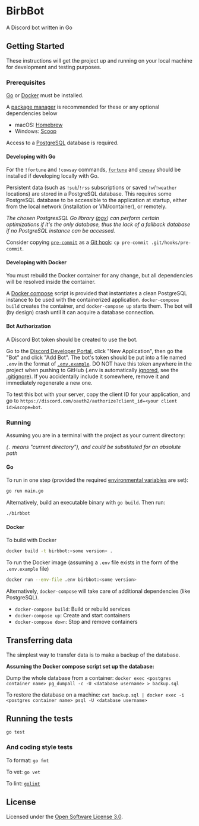 # BirbBot

A Discord bot written in Go

## Getting Started

These instructions will get the project up and running on your local machine for development and testing purposes.

### Prerequisites

[Go](https://golang.org/) or [Docker](https://www.docker.com/) must be installed.

A [package manager](https://en.wikipedia.org/wiki/Package_manager) is recommended for these or any optional dependencies below
* macOS: [Homebrew](https://brew.sh/)
* Windows: [Scoop](https://scoop.sh/)

Access to a [PostgreSQL](https://www.postgresql.org/) database is required.

#### Developing with Go

For the `!fortune` and `!cowsay` commands, [`fortune`](https://www.ibiblio.org/pub/linux/games/amusements/fortune/!INDEX.html) and [`cowsay`](https://github.com/tnalpgge/rank-amateur-cowsay) should be installed if developing locally with Go.

Persistent data (such as `!sub`/`!rss` subscriptions or saved `!w`/`!weather` locations) are stored in a PostgreSQL database. This requires some PostgreSQL database to be accessible to the application at startup, either from the local network (installation or VM/container), or remotely.

_The chosen PostgresSQL Go library ([pgx](https://github.com/jackc/pgx)) can perform certain optimizations if it's the only database, thus the lack of a fallback database if no PostgreSQL instance can be accessed._

Consider copying [`pre-commit`](pre-commit) as a [Git hook](https://git-scm.com/docs/githooks): `cp pre-commit .git/hooks/pre-commit`.

#### Developing with Docker

You must rebuild the Docker container for any change, but all dependencies will be resolved inside the container.

A [Docker compose](https://docs.docker.com/compose/) script is provided that instantiates a clean PostgreSQL instance to be used with the containerized application. `docker-compose build` creates the container, and `docker-compose up` starts them. The bot will (by design) crash until it can acquire a database connection.

#### Bot Authorization

A Discord Bot token should be created to use the bot.
<!-- TODO: Create a mock environment to test the bot -->
Go to the [Discord Developer Portal](https://discordapp.com/developers/applications/), click "New Application", then go the "Bot" and click "Add Bot". The bot's token should be put into a file named `.env` in the format of [`.env.example`](.env.example). DO NOT have this token anywhere in the project when pushing to GitHub (.env is automatically [ignored](https://git-scm.com/docs/gitignore), see the [.gitignore](.gitignore)). If you accidentally include it somewhere, remove it and immediately regenerate a new one.

To test this bot with your server, copy the client ID for your application, and go to `https://discord.com/oauth2/authorize?client_id=<your client id>&scope=bot`.

### Running

Assuming you are in a terminal with the project as your current directory:

_(`.` means "current directory"), and could be substituted for an absolute path_

#### Go
To run in one step (provided the required [environmental variables](https://en.wikipedia.org/wiki/Environment_variable#Assignment) are set):
```bash
go run main.go
```

Alternatively, build an executable binary with `go build`.
Then run:

```bash
./birbbot
```
#### Docker
To build with Docker

```bash
docker build -t birbbot:<some version> .
```

To run the Docker image (assuming a `.env` file exists in the form of the `.env.example` file)

```bash
docker run --env-file .env birbbot:<some version>
```

Alternatively, `docker-compose` will take care of additional dependencies (like PostgreSQL).
- `docker-compose build`: Build or rebuild services
- `docker-compose up`: Create and start containers
- `docker-compose down`: Stop and remove containers

## Transferring data

The simplest way to transfer data is to make a backup of the database.

**Assuming the Docker compose script set up the database:**

Dump the whole database from a container:
`docker exec <postgres container name> pg_dumpall -c -U <database username> > backup.sql`

To restore the database on a machine:
`cat backup.sql | docker exec -i <postgres container name> psql -U <database username>`

## Running the tests

`go test`

### And coding style tests

To format: `go fmt`

To vet: `go vet`

To lint: [`golint`](https://github.com/golang/lint)

## License

Licensed under the [Open Software License 3.0](https://spdx.org/licenses/OSL-3.0.html).
